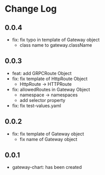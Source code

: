 # Change Log

## 0.0.4
- fix: fix typo in template of Gateway object
  - class name to gateway.className

## 0.0.3
- feat: add GRPCRoute Object
- fix: fix template of HttpRoute Object
  - HttpRoute -> HTTPRoute
- fix: allowedRoutes in Gateway Object
  - namespace -> namespaces
  - add selector property
- fix: fix test-values.yaml

## 0.0.2
- fix: fix template of Gateway object
  - fix name of Gateway object

## 0.0.1
- gateway-chart: has been created
